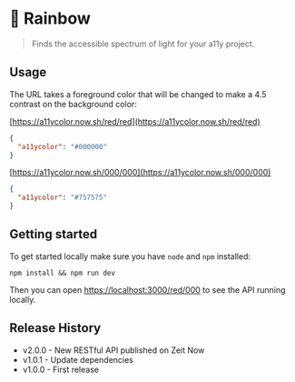 # 🌈 Rainbow

> Finds the accessible spectrum of light for your a11y project.


## Usage

The URL takes a foreground color that will be changed to make a 4.5 contrast on the background color:

[https://a11ycolor.now.sh/red/red](https://a11ycolor.now.sh/red/red)
```json
{
  "a11ycolor": "#000000"
}
```

[https://a11ycolor.now.sh/000/000](https://a11ycolor.now.sh/000/000)
```json
{
  "a11ycolor": "#757575"
}
```


## Getting started

To get started locally make sure you have `node` and `npm` installed:

```
npm install && npm run dev
```

Then you can open [https://localhost:3000/red/000](https://localhost:3000/red/000) to see the API running locally.


## Release History

* v2.0.0 - New RESTful API published on Zeit Now
* v1.0.1 - Update dependencies
* v1.0.0 - First release
